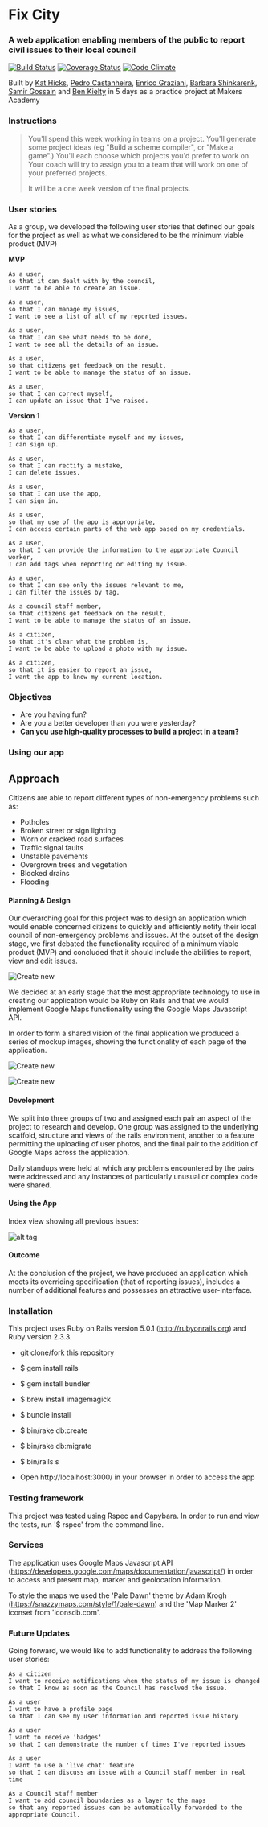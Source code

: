 # Fix City
### A web application enabling members of the public to report civil issues to their local council

[![Build Status](https://travis-ci.org/KatHicks/fix-city.svg?branch=master)](https://travis-ci.org/KatHicks/fix-city) [![Coverage Status](https://coveralls.io/repos/github/KatHicks/fix-city/badge.svg?branch=master)](https://coveralls.io/github/KatHicks/fix-city?branch=master) [![Code Climate](https://codeclimate.com/github/KatHicks/fix-city/badges/gpa.svg)](https://codeclimate.com/github/KatHicks/fix-city)

Built by [Kat Hicks](https://github.com/KatHicks), [Pedro Castanheira](https://github.com/pedrocastanheira77), [Enrico Graziani](https://github.com/mrenrich84), [Barbara Shinkarenk](https://github.com/varvarra), [Samir Gossain](https://github.com/sim-ware) and [Ben Kielty](https://github.com/bwk103) in 5 days as a practice project at Makers Academy

### Instructions

> You'll spend this week working in teams on a project. You'll generate some project ideas (eg "Build a scheme compiler", or "Make a game".) You'll each choose which projects you'd prefer to work on. Your coach will try to assign you to a team that will work on one of your preferred projects.
>
> It will be a one week version of the final projects.

### User stories

As a group, we developed the following user stories that defined our goals for the project as well as what we considered to be the minimum viable product (MVP)

**MVP**

```
As a user,
so that it can dealt with by the council,
I want to be able to create an issue.

As a user,
so that I can manage my issues,
I want to see a list of all of my reported issues.

As a user,
so that I can see what needs to be done,
I want to see all the details of an issue.

As a user,
so that citizens get feedback on the result,
I want to be able to manage the status of an issue.

As a user,
so that I can correct myself,
I can update an issue that I've raised.
```

**Version 1**

```
As a user,
so that I can differentiate myself and my issues,
I can sign up.

As a user,
so that I can rectify a mistake,
I can delete issues.

As a user,
so that I can use the app,
I can sign in.

As a user,
so that my use of the app is appropriate,
I can access certain parts of the web app based on my credentials.

As a user,
so that I can provide the information to the appropriate Council worker,
I can add tags when reporting or editing my issue.

As a user,
so that I can see only the issues relevant to me,
I can filter the issues by tag.

As a council staff member,
so that citizens get feedback on the result,
I want to be able to manage the status of an issue.

As a citizen,
so that it's clear what the problem is,
I want to be able to upload a photo with my issue.

As a citizen,
so that it is easier to report an issue,
I want the app to know my current location.
```

### Objectives

* Are you having fun?
* Are you a better developer than you were yesterday?
* **Can you use high-quality processes to build a project in a team?**

### Using our app

## Approach

Citizens are able to report different types of non-emergency problems such as:

  * Potholes
  * Broken street or sign lighting
  * Worn or cracked road surfaces
  * Traffic signal faults
  * Unstable pavements
  * Overgrown trees and vegetation
  * Blocked drains
  * Flooding

#### Planning & Design

Our overarching goal for this project was to design an application which would enable concerned citizens to quickly and efficiently notify their local council of non-emergency problems and issues.  At the outset of the design stage, we first debated the functionality required of a minimum viable product (MVP) and concluded that it should include the abilities to report, view and edit issues.

![Create new](app/images/IMAG0191.jpg)


We decided at an early stage that the most appropriate technology to use in creating our application would be Ruby on Rails and that we would implement Google Maps functionality using the Google Maps Javascript API.

In order to form a shared vision of the final application we produced a series of mockup images, showing the functionality of each page of the application.

![Create new](app/images/IMAG0195.jpg)


![Create new](app/images/IMAG0201.jpg)


#### Development

We split into three groups of two and assigned each pair an aspect of the project to research and develop.  One group was assigned to the underlying scaffold, structure and views of the rails environment, another to a feature permitting the uploading of user photos, and the final pair to the addition of Google Maps across the application.

Daily standups were held at which any problems encountered by the pairs were addressed and any instances of particularly unusual or complex code were shared.

#### Using the App

Index view showing all previous issues:

![alt tag](app/images/index.png)


#### Outcome

At the conclusion of the project, we have produced an application which meets its overriding specification (that of reporting issues), includes a number of additional features and possesses an attractive user-interface.


### Installation

This project uses Ruby on Rails version 5.0.1 (http://rubyonrails.org) and Ruby version 2.3.3.

  * git clone/fork this repository

  * $ gem install rails

  * $ gem install bundler

  * $ brew install imagemagick

  * $ bundle install

  * $ bin/rake db:create

  * $ bin/rake db:migrate

  * $ bin/rails s

  * Open http://localhost:3000/ in your browser in order to access the app


### Testing framework

This project was tested using Rspec and Capybara.  In order to run and view the tests, run '$ rspec' from the command line.

### Services

The application uses Google Maps Javascript API (https://developers.google.com/maps/documentation/javascript/) in order to access and present map, marker and geolocation information.

To style the maps we used the 'Pale Dawn' theme by Adam Krogh (https://snazzymaps.com/style/1/pale-dawn) and the 'Map Marker 2' iconset from 'iconsdb.com'.

### Future Updates

Going forward, we would like to add functionality to address the following user stories:

```
As a citizen
I want to receive notifications when the status of my issue is changed
so that I know as soon as the Council has resolved the issue.

As a user
I want to have a profile page
so that I can see my user information and reported issue history

As a user
I want to receive 'badges'
so that I can demonstrate the number of times I've reported issues

As a user
I want to use a 'live chat' feature
so that I can discuss an issue with a Council staff member in real time

As a Council staff member
I want to add council boundaries as a layer to the maps
so that any reported issues can be automatically forwarded to the appropriate Council.
```
